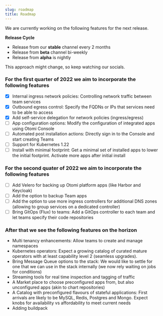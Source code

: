 ```yaml
---
slug: roadmap
title: Roadmap
---
```


We are currently working on the following features for the next release.

**Release Cycle**

- Release from our **stable** channel every 2 months
- Release from **beta** channel bi-weekly
- Release from **alpha** is nightly

This approach might change, so keep watching our socials.

### For the first quarter of 2022 we aim to incorporate the following features

- [x] Internal ingress network policies: Controlling network traffic between team services
- [x] Outbound egress control: Specify the FQDNs or IPs that services need to be able to access
- [x] Add self-service delegation for network policies (ingress/egress)
- [ ] App configuration options: Modify the configuration of integrated apps using Otomi Console
- [ ] Automated post installation actions: Directly sign in to the Console and start creating Teams
- [ ] Support for Kubernetes 1.22
- [ ] Install with minimal footprint: Get a minimal set of installed apps to lower the initial footprint. Activate more apps after initial install

### For the second quater of 2022 we aim to incorporate the following features

- [ ] Add Velero for backing up Otomi platform apps (like Harbor and Keycloak)
- [ ] Add the option to backup Team apps
- [ ] Add the option to use more ingress controllers for additional DNS zones (allowing to group services on a dedicated controller)
- [ ] Bring GitOps (Flux) to teams: Add a GitOps controller to each team and let teams specify their code repositories
### After that we see the following features on the horizon

- Multi tenancy enhancements: Allow teams to create and manage namespaces
- Kubernetes operators: Expect a growing catalog of curated mature operators with at least capability level 2 (seamless upgrades).
- Bring Message Queue options to the stack: We would like to settle for one that we can use in the stack internally (we now rely waiting on jobs for conditions)
- Streaming tools for real time inspection and tagging of traffic
- A Market place to choose preconfigured apps from, but also unconfigured apps (akin to chart repositories)
- A Catalog with preconfigured flavours of stateful applications: First arrivals are likely to be MySQL, Redis, Postgres and Mongo. Expect knobs for availability vs affordability to meet current needs
- Adding buildpack
